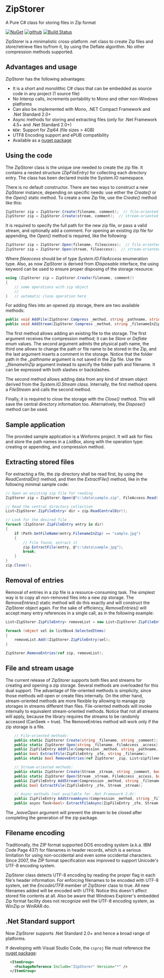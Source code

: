 # ZipStorer
A Pure C# class for storing files in Zip format

[![NuGet](https://img.shields.io/nuget/v/ZipStorer.svg)](https://www.nuget.org/packages/ZipStorer/)
[![github](https://img.shields.io/github/stars/jaime-olivares/zipstorer.svg)]()
[![Build Status](https://dev.azure.com/jaime-olivares/zipstorer/_apis/build/status/jaime-olivares.zipstorer?branchName=master)](https://dev.azure.com/jaime-olivares-f/zipstorer/_build/latest?definitionId=1&branchName=master)

ZipStorer is a minimalistic cross-platform .net class to create Zip files and store/retrieve files to/from it, by using the Deflate algorithm. No other compression methods supported.

## Advantages and usage
ZipStorer has the following advantages:

* It is a short and monolithic C# class that can be embedded as source code in any project (1 source file)
* No Interop calls, increments portability to Mono and other non-Windows platforms
* Can also be implemented with Mono, .NET Compact Framework and .Net Standard 2.0+
* Async methods for storing and extracting files (only for .Net Framework 4.5+ and .Net Standard 2.0+)
* `NEW:` Support for Zip64 (file sizes > 4GB) 
* UTF8 Encoding support and ePUB compatibility
* Available as a [nuget package](https://www.nuget.org/packages/ZipStorer/)

## Using the code
The ZipStorer class is the unique one needed to create the zip file. It contains a nested structure *(ZipFileEntry)* for collecting each directory entry. The class has been declared inside the System.IO namespace. 

There is no default constructor. There are two ways to construct a new ZipStorer instance, depending on specific needs: use either the *Create()* or the *Open()* static method. To create a new Zip file, use the *Create()* method like this:

````csharp
ZipStorer zip = ZipStorer.Create(filename, comment);  // file-oriented version
ZipStorer zip = ZipStorer.Create(stream, comment);  // stream-oriented version
````

It is required to specify the full path for the new zip file, or pass a valid stream, and optionally add a comment. For opening an existing zip file for appending, the *Open()* method is required, like the following:

````csharp
ZipStorer zip = ZipStorer.Open(filename, fileaccess);  // file-oriented version
ZipStorer zip = ZipStorer.Open(stream, fileaccess);  // stream-oriented version
````

Where *fileaccess* should be of type *System.IO.FileAccess* enumeration type. Also, as now ZipStorer is derived from *IDisposable* interface, the using keyword can be used to ensure proper disposing of the storage resource:

````csharp
using (ZipStorer zip = ZipStorer.Create(filename, comment))
{
    // some operations with zip object
    //
}   // automatic close operation here
````

For adding files into an opened zip storage, there are two available methods:

````csharp
public void AddFile(ZipStorer.Compress _method, string _pathname, string _filenameInZip, string _comment);
public void AddStream(ZipStorer.Compress _method, string _filenameInZip, Stream _source, DateTime _modTime, string _comment);
````
    
The first method allows adding an existing file to the storage. The first argument receives the compression method; it can be *Store* or *Deflate* enum values. The second argument admits the physical path name, the third one allows to change the path or file name to be stored in the Zip, and the last argument inserts a comment in the storage. Notice that the folder path in the *_pathname* argument is not saved in the Zip file. Use the *_filenameInZip* argument instead to specify the folder path and filename. It can be expressed with both slashes or backslashes.

The second method allows adding data from any kind of stream object derived from the *System.IO.Stream class*. Internally, the first method opens a *FileStream* and calls the second method.

Finally, it is required to close the storage with the *Close()* method. This will save the central directory information too. Alternatively, the *Dispose()* method can be used.

## Sample application
The provided sample application is a Winforms project. It will ask for files and store the path names in a *ListBox*, along with the operation type: creating or appending, and compression method. 

## Extracting stored files
For extracting a file, the zip directory shall be read first, by using the *ReadCentralDir()* method, and then the *ExtractFile()* method, like in the following minimal sample code:

````csharp
// Open an existing zip file for reading
ZipStorer zip = ZipStorer.Open(@"c:\data\sample.zip", FileAccess.Read);

// Read the central directory collection
List<ZipStorer.ZipFileEntry> dir = zip.ReadCentralDir();

// Look for the desired file
foreach (ZipStorer.ZipFileEntry entry in dir)
{
    if (Path.GetFileName(entry.FilenameInZip) == "sample.jpg")
    {
        // File found, extract it
        zip.ExtractFile(entry, @"c:\data\sample.jpg");
        break;
    }
}
zip.Close();
````

## Removal of entries
Removal of entries in a zip file is a resource-consuming task. The simplest way is to copy all non-removed files into a new zip storage. The *RemoveEntries()* static method will do this exactly and will construct the ZipStorer object again. For the sake of efficiency, *RemoveEntries()* will accept many entry references in a single call, as in the following example:

````csharp
List<ZipStorer.ZipFileEntry> removeList = new List<ZipStorer.ZipFileEntry>();

foreach (object sel in listBox4.SelectedItems)
{
    removeList.Add((ZipStorer.ZipFileEntry)sel);
}

ZipStorer.RemoveEntries(ref zip, removeList);
````

## File and stream usage
The current release of ZipStorer supports both files and streams for creating and opening a zip storage. Several methods are overloaded for this dual support. The advantage of file-oriented methods is simplicity, since those methods will open or create files internally. On the other hand, stream-oriented methods are more flexible by allowing to manage zip storages in streams different than files. File-oriented methods will invoke internally to equivalent stream-oriented methods. Notice that not all streams will apply, because the library requires the streams to be randomly accessed (CanSeek = true). The RemoveEntries method will work only if the zip storage is a file.

````csharp
    // File-oriented methods:
    public static ZipStorer Create(string _filename, string _comment);
    public static ZipStorer Open(string _filename, FileAccess _access);
    public ZipFileEntry AddFile(Compression _method, string _pathname, string _filenameInZip, string _comment);
    public bool ExtractFile(ZipFileEntry _zfe, string _filename);
    public static bool RemoveEntries(ref ZipStorer _zip, List<zipfileentry> _zfes);  // No stream-oriented equivalent

    // Stream-oriented methods:
    public static ZipStorer Create(Stream _stream, string _comment, bool _leaveOpen);
    public static ZipStorer Open(Stream _stream, FileAccess _access, bool _leaveOpen);
    public ZipFileEntry AddStream(Compression _method, string _filenameInZip, Stream _source, DateTime _modTime, string _comment);
    public bool ExtractFile(ZipFileEntry _zfe, Stream _stream);

    // Async methods (not available for .Net Framework 2.0):
    public ZipFileEntry AddStreamAsync(Compression _method, string _filenameInZip, Stream _source, DateTime _modTime, string _comment)
    public async Task<bool> ExtractFileAsync(ZipFileEntry _zfe, Stream _stream);
````

The *_leaveOpen* argument will prevent the stream to be closed after completing the generation of the zip package.

## Filename encoding
Traditionally, the ZIP format supported DOS encoding system (a.k.a. IBM Code Page 437) for filenames in header records, which is a serious limitation for using non-occidental and even some occidental characters. Since 2007, the ZIP format specification was improved to support Unicode's UTF-8 encoding system.

ZipStorer class detects UTF-8 encoding by reading the proper flag in each file's header information. For enforcing filenames to be encoded with UTF-8 system, set the *EncodeUTF8* member of ZipStorer class to true. All new filenames added will be encoded with UTF8. Notice this doesn't affect stored file contents at all. Also be aware that Windows Explorer's embedded Zip format facility does not recognize well the UTF-8 encoding system, as WinZip or WinRAR do.

## .Net Standard support
Now ZipStorer supports .Net Standard 2.0+ and hence a broad range of platforms. 

If developing with Visual Studio Code, the `csproj` file must reference the [nuget package](https://www.nuget.org/packages/ZipStorer/):
````xml
  <ItemGroup>
    <PackageReference Include="ZipStorer" Version="*" />
  </ItemGroup>
````
